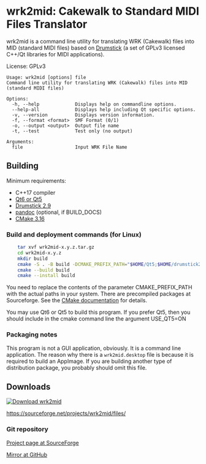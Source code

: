 # wrk2mid: Cakewalk to Standard MIDI Files Translator

wrk2mid is a command line utility for translating WRK (Cakewalk) files into MID (standard MIDI files) based on [Drumstick](https://drumstick.sourceforge.io/docs/index.html) (a set of GPLv3 licensed C++/Qt libraries for MIDI applications).

License: GPLv3

```
Usage: wrk2mid [options] file
Command line utility for translating WRK (Cakewalk) files into MID (standard MIDI files)

Options:
  -h, --help             Displays help on commandline options.
  --help-all             Displays help including Qt specific options.
  -v, --version          Displays version information.
  -f, --format <format>  SMF Format (0/1)
  -o, --output <output>  Output file name
  -t, --test             Test only (no output)

Arguments:
  file                   Input WRK File Name
```

## Building

Minimum requirements:

* C++17 compiler
* [Qt6 or Qt5](https://www.qt.io/download)
* [Drumstick 2.9](https://sourceforge.net/projects/drumstick/)
* [pandoc](https://pandoc.org/) (optional, if BUILD_DOCS)
* [CMake 3.16](https://cmake.org/)

### Build and deployment commands (for Linux)

```sh
    tar xvf wrk2mid-x.y.z.tar.gz
    cd wrk2mid-x.y.z
    mkdir build
    cmake -S . -B build -DCMAKE_PREFIX_PATH="$HOME/Qt5;$HOME/drumstick2"
    cmake --build build
    cmake --install build
```

You need to replace the contents of the parameter CMAKE_PREFIX_PATH with the actual paths in your system. There are precompiled packages at Sourceforge.
See the [CMake documentation](https://cmake.org/cmake/help/latest/guide/user-interaction/index.html#introduction) for details.

You may use Qt6 or Qt5 to build this program. If you prefer Qt5, then you should include in the cmake command line the argument USE_QT5=ON

### Packaging notes

This program is not a GUI application, obviously. It is a command line application. The reason why there is a `wrk2mid.desktop` file is because it is required to build an AppImage. If you are building another type of distribution package, you probably should omit this file.

## Downloads

[![Download wrk2mid](https://a.fsdn.com/con/app/sf-download-button)](https://sourceforge.net/projects/wrk2mid/files/latest/download)

https://sourceforge.net/projects/wrk2mid/files/

### Git repository

[Project page at SourceForge](https://sourceforge.net/projects/wrk2mid/)

[Mirror at GitHub](https://github.com/pedrolcl/wrk2mid)
